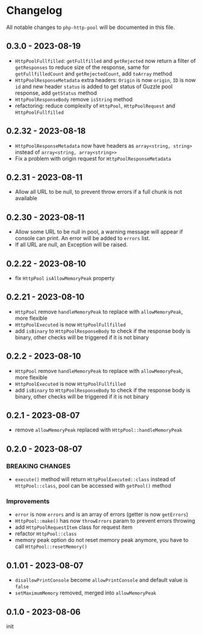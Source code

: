 # Changelog

All notable changes to `php-http-pool` will be documented in this file.

## 0.3.0 - 2023-08-19

- `HttpPoolFullfilled`: `getFullfilled` and `getRejected` now return a filter of `getResponses` to reduce size of the response, same for `getFullfilledCount` and `getRejectedCount`, add `toArray` method
- `HttpPoolResponseMetadata` extra headers: `Origin` is now `origin`, `ID` is now `id` and new header `status` is added to get status of Guzzle pool response, add `getStatus` method
- `HttpPoolResponseBody` remove `isString` method
- refactoring: reduce complexity of `HttpPool`, `HttpPoolRequest` and `HttpPoolFullfilled`

## 0.2.32 - 2023-08-18

- `HttpPoolResponseMetadata` now have headers as `array<string, string>` instead of `array<string, array<string>>`
- Fix a problem with origin request for `HttpPoolResponseMetadata`

## 0.2.31 - 2023-08-11

- Allow all URL to be null, to prevent throw errors if a full chunk is not available

## 0.2.30 - 2023-08-11

- Allow some URL to be null in pool, a warning message will appear if console can print. An error will be added to `errors` list.
- If all URL are null, an Exception will be raised.

## 0.2.22 - 2023-08-10

- fix `HttpPool` `isAllowMemoryPeak` property

## 0.2.21 - 2023-08-10

- `HttpPool` remove `handleMemoryPeak` to replace with `allowMemoryPeak`, more flexible
- `HttpPoolExecuted` is now `HttpPoolFullfilled`
- add `isBinary` to `HttpPoolResponseBody` to check if the response body is binary, other checks will be triggered if it is not binary

## 0.2.2 - 2023-08-10

- `HttpPool` remove `handleMemoryPeak` to replace with `allowMemoryPeak`, more flexible
- `HttpPoolExecuted` is now `HttpPoolFullfilled`
- add `isBinary` to `HttpPoolResponseBody` to check if the response body is binary, other checks will be triggered if it is not binary

## 0.2.1 - 2023-08-07

- remove `allowMemoryPeak` replaced with `HttpPool::handleMemoryPeak`

## 0.2.0 - 2023-08-07

### BREAKING CHANGES

- `execute()` method will return `HttpPoolExecuted::class` instead of `HttpPool::class`, pool can be accessed with `getPool()` method

### Improvements

- `error` is now `errors` and is an array of errors (getter is now `getErrors`)
- `HttpPool::make()` has now `throwErrors` param to prevent errors throwing
- add `HttpPoolRequestItem` class for request item
- refactor `HttpPool::class`
- memory peak option do not reset memory peak anymore, you have to call `HttpPool::resetMemory()`

## 0.1.01 - 2023-08-07

- `disallowPrintConsole` become `allowPrintConsole` and default value is `false`
- `setMaximumMemory` removed, merged into `allowMemoryPeak`

## 0.1.0 - 2023-08-06

init
